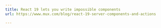 ```yaml
---
title: React 19 lets you write impossible components
url: https://www.mux.com/blog/react-19-server-components-and-actions

---
```

